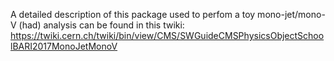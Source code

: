 A detailed description of this package used to perfom a toy mono-jet/mono-V (had) analysis can be found in this twiki:
https://twiki.cern.ch/twiki/bin/view/CMS/SWGuideCMSPhysicsObjectSchoolBARI2017MonoJetMonoV